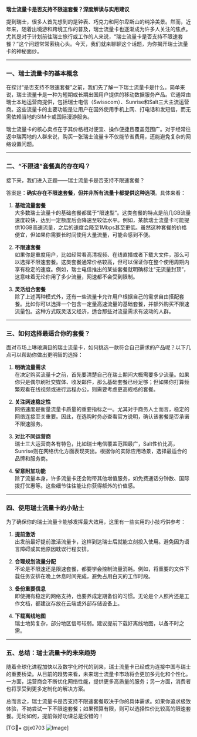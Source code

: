 **瑞士流量卡是否支持不限速套餐？深度解读与实用建议**

提到瑞士，很多人首先想到的是钟表、巧克力和阿尔卑斯山的纯净美景。然而，近年来，随着出境游和跨境工作的普及，瑞士流量卡也逐渐成为许多人关注的焦点。尤其是对于计划前往瑞士旅行或工作的人来说，“瑞士流量卡是否支持不限速套餐？”这个问题常常萦绕心头。今天，我们就来聊聊这个话题，为你揭开瑞士流量卡的神秘面纱。

---

### **一、瑞士流量卡的基本概念**
在探讨“是否支持不限速套餐”之前，我们先了解一下瑞士流量卡是什么。简单来说，瑞士流量卡是一种为短期或长期出国用户提供的移动数据服务产品。它通常由瑞士本地运营商提供，包括瑞士电信（Swisscom）、Sunrise和Salt三大主流运营商。这些流量卡的主要功能是让用户在国外使用手机上网、打电话和发短信，而无需依赖当地的SIM卡或国际漫游服务。

瑞士流量卡的核心卖点在于其价格相对便宜、操作便捷且覆盖范围广。对于经常往返中瑞两地的人群来说，购买一张瑞士流量卡不仅能节省费用，还能避免复杂的网络设置问题。

---

### **二、“不限速”套餐真的存在吗？**
接下来，我们进入正题——瑞士流量卡是否支持不限速套餐？

答案是：**确实存在不限速套餐，但并非所有流量卡都提供这种选项**。具体来看：

1. **基础流量套餐**  
   大多数瑞士流量卡的基础套餐都属于“限速型”。这类套餐的特点是前几GB流量速度较快，达到一定额度后会降速至较低水平。例如，某款瑞士流量卡可能提供10GB高速流量，之后的速度会降至1Mbps甚至更低。虽然这种套餐的价格便宜，但如果你需要长时间使用大量流量，可能会感到不便。

2. **不限速套餐**  
   如果你是重度用户，比如经常看高清视频、在线直播或者下载大文件，那么可以选择不限速套餐。这类套餐通常价格较高，但可以保证你在整个使用周期内享有稳定的速度。例如，瑞士电信推出的某些套餐就明确标注“无流量封顶”，这意味着无论你用了多少流量，网速都不会受到限制。

3. **灵活组合套餐**  
   除了上述两种模式外，还有一些流量卡允许用户根据自己的需求自由搭配套餐。比如你可以选择一个包含一定量高速流量的基础套餐，并额外购买不限速流量包。这种方式既灵活又经济，适合那些对流量需求有波动的人群。

---

### **三、如何选择最适合你的套餐？**
面对市场上琳琅满目的瑞士流量卡，如何挑选一款符合自己需求的产品呢？以下几点可以帮助你做出更明智的选择：

1. **明确流量需求**  
   在决定购买流量卡之前，首先要清楚自己在瑞士期间大概需要多少流量。如果你只是偶尔刷社交媒体、收发邮件，那么基础套餐已经足够；但如果你打算频繁观看在线视频或进行远程办公，则需要考虑更高规格的套餐。

2. **关注网速稳定性**  
   网络速度是衡量流量卡质量的重要指标之一。尤其对于商务人士而言，稳定的网络连接至关重要。因此，在选购时务必查看官方说明，确认该套餐是否承诺不限速服务。

3. **对比不同运营商**  
   瑞士三大运营商各有特色，比如瑞士电信覆盖范围最广，Salt性价比高，Sunrise则在网络优化方面表现突出。根据你的实际应用场景，选择最适合的品牌和服务商。

4. **留意附加功能**  
   除了流量本身，许多流量卡还会附带其他增值服务，如免费通话分钟数、国际拨打优惠等。这些细节往往能让你获得额外的价值感。

---

### **四、使用瑞士流量卡的小贴士**
为了确保你的瑞士流量卡能够发挥最大效用，这里有一些实用的小技巧供参考：

1. **提前激活**  
   出发前最好提前激活流量卡，这样到达瑞士后就能立刻投入使用。避免因为语言障碍或其他原因耽误行程安排。

2. **合理规划流量分配**  
   不论是不限速还是限速套餐，都要学会控制流量消耗。例如，将重要的文件下载任务安排在晚上休息时间完成，避免占用白天的工作时段。

3. **备份重要信息**  
   即使拥有稳定的网络支持，也要养成定期备份的习惯。无论是个人照片还是工作文档，都建议存放在云端或外部存储设备上。

4. **下载离线地图**  
   瑞士地势复杂，部分地区信号较弱。建议提前下载好离线地图，以备不时之需。

---

### **五、总结：瑞士流量卡的未来趋势**
随着全球化进程加快以及数字化时代的到来，瑞士流量卡已经成为连接中国与瑞士的重要桥梁。从目前的趋势来看，未来瑞士流量卡市场将会更加多元化和个性化。一方面，运营商会不断优化网络性能，提供更多高质量的服务；另一方面，消费者也将享受到更多定制化的解决方案。

总而言之，瑞士流量卡是否支持不限速套餐取决于你的具体需求。如果你追求极致体验，不妨尝试一下不限速套餐；如果预算有限，则可以选择性价比较高的限速套餐。无论如何，提前做好功课总是没错的！

[TG💪+ @jx0703 ![Image](https://github.com/user-attachments/assets/dbca1d08-cadb-493c-b0ec-ad6f7a83f270)]